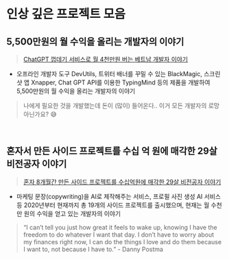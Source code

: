# 인상 깊은 프로젝트 모음
## 5,500만원의 월 수익을 올리는 개발자의 이야기
> [ChatGPT 껍데기 서비스로 월 4천만원 버는 베트남 개발자 이야기](https://velog.io/@sidehustlerstory/tony-dinh)
- 오프라인 개발자 도구 DevUtils, 트위터 배너를 꾸밀 수 있는 BlackMagic, 스크린샷 앱 Xnapper, Chat GPT API를 이용한 TypingMind 등의 제품을 개발하여 5,500만원의 월 수익을 올리는 개발자의 이야기
> 나에게 필요한 것을 개발했는데 돈이 (많이) 들어온다.. 이거 모든 개발자의 로망 아닌가요? 😅

<br/>

## 혼자서 만든 사이드 프로젝트를 수십 억 원에 매각한 29살 비전공자 이야기
> [혼자 8개월간 만든 사이드 프로젝트를 수십억원에 매각한 29살 비전공자 이야기](https://velog.io/@sidehustlerstory/danny-postma)
- 마케팅 문장(copywriting)을 AI로 제작해주는 서비스, 프로필 사진 생성 AI 서비스 등 2020년부터 현재까지 총 19개의 사이드 프로젝트를 출시했으며, 현재는 월 수천 만 원의 수익을 얻고 있는 개발자의 이야기
> “I can’t tell you just how great it feels to wake up, knowing I have the freedom to do whatever I want that day. I don’t have to worry about my finances right now, I can do the things I love and do them because I want to, not because I have to.” - Danny Postma
